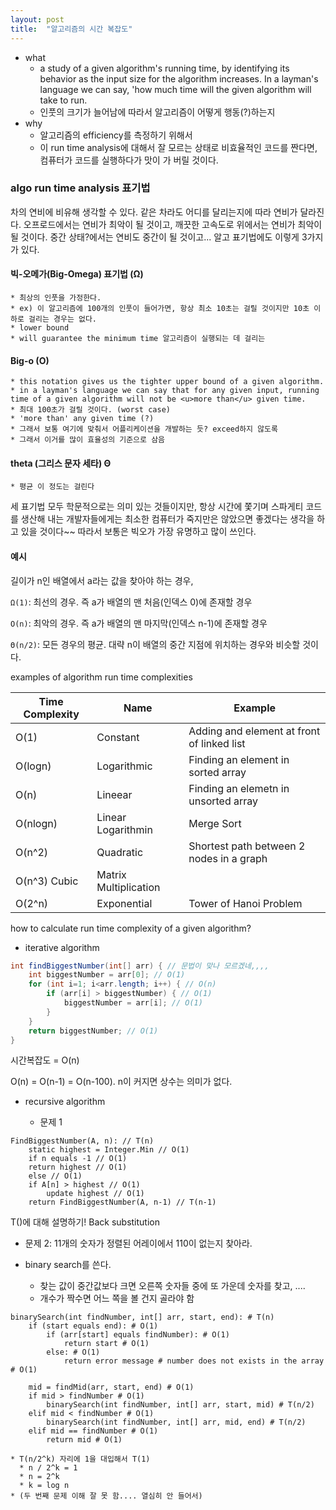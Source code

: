 ```yaml
---
layout: post
title:  "알고리즘의 시간 복잡도"
---
```


* what
  * a study of a given algorithm's running time, by identifying its behavior as the input size for the algorithm increases. In a layman's language we can say, 'how much time will the given algorithm will take to run.
  * 인풋의 크기가 늘어남에 따라서 알고리즘이 어떻게 행동(?)하는지
* why
  * 알고리즘의 efficiency를 측정하기 위해서
  * 이 run time analysis에 대해서 잘 모르는 상태로 비효율적인 코드를 짠다면, 컴퓨터가 코드를 실행하다가 맛이 가 버릴 것이다.

### algo run time analysis 표기법

차의 연비에 비유해 생각할 수 있다. 같은 차라도 어디를 달리는지에 따라 연비가 달라진다. 오프로드에서는 연비가 최악이 될 것이고, 깨끗한 고속도로 위에서는 연비가 최악이 될 것이다. 중간 상태?에서는 연비도 중간이 될 것이고... 알고 표기법에도 이렇게 3가지가 있다.

#### 빅-오메가(Big-Omega) 표기법 (Ω)
    * 최상의 인풋을 가정한다.
    * ex) 이 알고리즘에 100개의 인풋이 들어가면, 항상 최소 10초는 걸릴 것이지만 10초 이하로 걸리는 경우는 없다.
    * lower bound
    * will guarantee the minimum time 알고리즘이 실행되는 데 걸리는

#### Big-o (O)
    * this notation gives us the tighter upper bound of a given algorithm.
    * in a layman's language we can say that for any given input, running time of a given algorithm will not be <u>more than</u> given time.
    * 최대 100초가 걸릴 것이다. (worst case)
    * 'more than' any given time (?)
    * 그래서 보통 여기에 맞춰서 어플리케이션을 개발하는 듯? exceed하지 않도록
    * 그래서 이거를 많이 효율성의 기준으로 삼음

#### theta (그리스 문자 세타) Θ
    * 평균 이 정도는 걸린다

세 표기법 모두 학문적으로는 의미 있는 것들이지만, 항상 시간에 쫓기며 스파게티 코드를 생산해 내는 개발자들에게는 최소한 컴퓨터가 죽지만은 않았으면 좋겠다는 생각을 하고 있을 것이다~~ 따라서 보통은 빅오가 가장 유명하고 많이 쓰인다.

#### 예시
길이가 n인 배열에서 a라는 값을 찾아야 하는 경우,

`Ω(1)`: 최선의 경우. 즉 a가 배열의 맨 처음(인덱스 0)에 존재할 경우

`O(n)`: 최악의 경우. 즉 a가 배열의 맨 마지막(인덱스 n-1)에 존재할 경우

`Θ(n/2)`: 모든 경우의 평균. 대략 n이 배열의 중간 지점에 위치하는 경우와 비슷할 것이다.


examples of algorithm run time complexities

Time Complexity | Name | Example
--- | --- | ---
O(1) | Constant | Adding and element at front of linked list
O(logn) | Logarithmic | Finding an element in sorted array
O(n) | Lineear | Finding an elemetn in unsorted array
O(nlogn) | Linear Logarithmin | Merge Sort
O(n^2) | Quadratic | Shortest path between 2 nodes in a graph
O(n^3) Cubic | Matrix Multiplication
O(2^n) | Exponential | Tower of Hanoi Problem

how to calculate run time complexity of a given algorithm?

* iterative algorithm

```java
int findBiggestNumber(int[] arr) { // 문법이 맞나 모르겠네,,,,
    int biggestNumber = arr[0]; // O(1)
    for (int i=1; i<arr.length; i++) { // O(n)
        if (arr[i] > biggestNumber) { // O(1)
            biggestNumber = arr[i]; // O(1)
        }
    }
    return biggestNumber; // O(1)
}
```
시간복잡도 = O(n)

O(n) = O(n-1) = O(n-100). n이 커지면 상수는 의미가 없다.


* recursive algorithm

  * 문제 1

```
FindBiggestNumber(A, n): // T(n)
    static highest = Integer.Min // O(1)
    if n equals -1 // O(1)
    return highest // O(1)
    else // O(1)
    if A[n] > highest // O(1)
        update highest // O(1)
    return FindBiggestNumber(A, n-1) // T(n-1)
```
T()에 대해 설명하기! Back substitution


  * 문제 2: 11개의 숫자가 정렬된 어레이에서 110이 없는지 찾아라.

  * binary search를 쓴다.

    * 찾는 값이 중간값보다 크면 오른쪽 숫자들 중에 또 가운데 숫자를 찾고, ....
    * 개수가 짝수면 어느 쪽을 볼 건지 골라야 함

```
binarySearch(int findNumber, int[] arr, start, end): # T(n)
    if (start equals end): # O(1)
        if (arr[start] equals findNumber): # O(1)
            return start # O(1)
        else: # O(1)
            return error message # number does not exists in the array # O(1)

    mid = findMid(arr, start, end) # O(1)
    if mid > findNumber # O(1)
        binarySearch(int findNumber, int[] arr, start, mid) # T(n/2)
    elif mid < findNumber # O(1)
        binarySearch(int findNumber, int[] arr, mid, end) # T(n/2)
    elif mid == findNumber # O(1)
        return mid # O(1)
```

    * T(n/2^k) 자리에 1을 대입해서 T(1)
      * n / 2^k = 1
      * n = 2^k
      * k = log n
    * (두 번째 문제 이해 잘 못 함.... 열심히 안 들어서)
